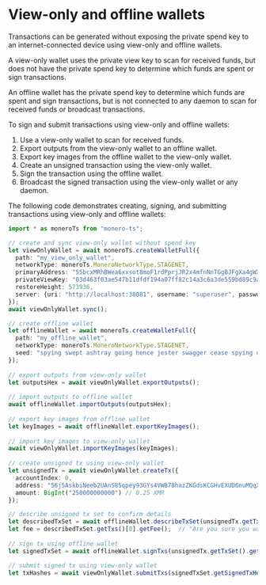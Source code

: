 # View-only and offline wallets

Transactions can be generated without exposing the private spend key to an internet-connected device using view-only and offline wallets.

A view-only wallet uses the private view key to scan for received funds, but does not have the private spend key to determine which funds are spent or sign transactions.

An offline wallet has the private spend key to determine which funds are spent and sign transactions, but is not connected to any daemon to scan for received funds or broadcast transactions.

To sign and submit transactions using view-only and offline wallets:

1. Use a view-only wallet to scan for received funds.
2. Export outputs from the view-only wallet to an offline wallet.
3. Export key images from the offline wallet to the view-only wallet.
4. Create an unsigned transaction using the view-only wallet.
5. Sign the transaction using the offline wallet.
6. Broadcast the signed transaction using the view-only wallet or any daemon.

The following code demonstrates creating, signing, and submitting transactions using view-only and offline wallets:

```typescript
import * as moneroTs from "monero-ts";

// create and sync view-only wallet without spend key
let viewOnlyWallet = await moneroTs.createWalletFull({
  path: "my_view_only_wallet",
  networkType: moneroTs.MoneroNetworkType.STAGENET,
  primaryAddress: "55bcxMRhBWea6xxsot8moF1rdPprjJR2x4mfnNnTGgBJFgXa4gWXmWAYdUBKiRcJxy9AUAGJEg28DejvWdJU2VgUDrUvCHG",
  privateViewKey: "03d463f03ae547b11dfdf194a07ff82c14a3c6a3de559bd89c9a5e8dc5e9ae02",
  restoreHeight: 573936,
  server: {uri: "http://localhost:38081", username: "superuser", password: "abctesting123"}
});
await viewOnlyWallet.sync();

// create offline wallet
let offlineWallet = await moneroTs.createWalletFull({
  path: "my_offline_wallet",
  networkType: moneroTs.MoneroNetworkType.STAGENET,
  seed: "spying swept ashtray going hence jester swagger cease spying unusual..."
});
  
// export outputs from view-only wallet
let outputsHex = await viewOnlyWallet.exportOutputs();
  
// import outputs to offline wallet
await offlineWallet.importOutputs(outputsHex);
  
// export key images from offline wallet
let keyImages = await offlineWallet.exportKeyImages();
  
// import key images to view-only wallet
await viewOnlyWallet.importKeyImages(keyImages);
  
// create unsigned tx using view-only wallet
let unsignedTx = await viewOnlyWallet.createTx({
  accountIndex: 0,
  address: "56j5AskbiNeeb2UAnS85qpey93GYs4VWB78hazZKGdsKCGHvEXUD6nuMQqXaiiY8SwMWsmtAEXS9kA2ko7hgNtGHKsEWyhv",
  amount: BigInt("250000000000") // 0.25 XMR
});

// describe unsigned tx set to confirm details
let describedTxSet = await offlineWallet.describeTxSet(unsignedTx.getTxSet());
let fee = describedTxSet.getTxs()[0].getFee();	// "Are you sure you want to send... ?"
  
// sign tx using offline wallet
let signedTxSet = await offlineWallet.signTxs(unsignedTx.getTxSet().getUnsignedTxHex());

// submit signed tx using view-only wallet
let txHashes = await viewOnlyWallet.submitTxs(signedTxSet.getSignedTxHex());
```